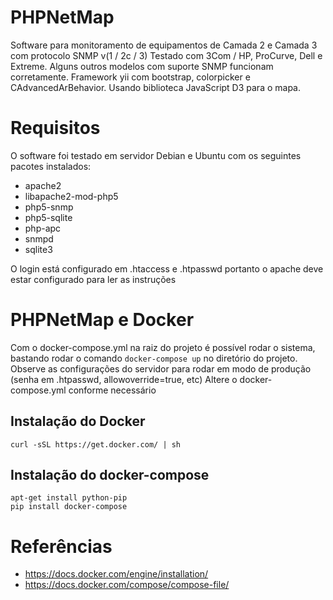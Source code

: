 # PHPNetMap

Software para monitoramento de equipamentos de Camada 2 e Camada 3 com protocolo SNMP v(1 / 2c / 3)
Testado com 3Com / HP, ProCurve, Dell e Extreme. Alguns outros modelos com suporte SNMP funcionam corretamente.
Framework yii com bootstrap, colorpicker e CAdvancedArBehavior.
Usando biblioteca JavaScript D3 para o mapa.


# Requisitos

O software foi testado em servidor Debian e Ubuntu com os seguintes pacotes instalados:

* apache2
* libapache2-mod-php5
* php5-snmp
* php5-sqlite
* php-apc
* snmpd
* sqlite3

O login está configurado em .htaccess e .htpasswd portanto o apache deve estar configurado para ler as instruções


# PHPNetMap e Docker

Com o docker-compose.yml na raiz do projeto é possível rodar o sistema, bastando rodar o comando `docker-compose up` no diretório do projeto. 
Observe as configurações do servidor para rodar em modo de produção (senha em .htpasswd, allowoverride=true, etc)
Altere o docker-compose.yml conforme necessário

## Instalação do Docker
```
curl -sSL https://get.docker.com/ | sh
```
## Instalação do docker-compose

```
apt-get install python-pip
pip install docker-compose
```



# Referências
* https://docs.docker.com/engine/installation/
* https://docs.docker.com/compose/compose-file/
